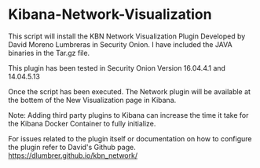 # Kibana-Network-Visualization
This script will install the KBN Network Visualization Plugin Developed by David Moreno Lumbreras in Security Onion.  I have included the JAVA binaries in the Tar.gz file.

This plugin has been tested in Security Onion Version 16.04.4.1 and 14.04.5.13

Once the script has been executed.  The Network plugin will be available at the bottem of the New Visualization page in Kibana.

Note: Adding third party plugins to Kibana can increase the time it take for the Kibana Docker Container to fully initialize.

For issues related to the plugin itself or documentation on how to configure the plugin refer to David's Github page. 
https://dlumbrer.github.io/kbn_network/
